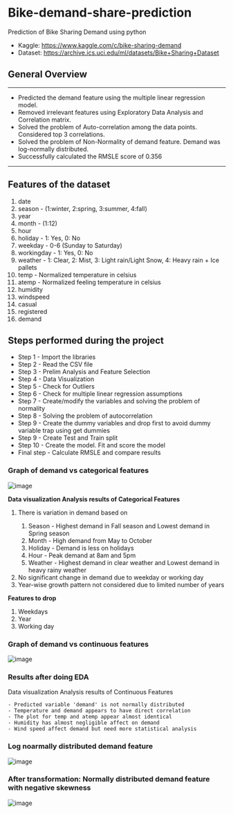 # Bike-demand-share-prediction
Prediction of Bike Sharing Demand using python
- Kaggle: https://www.kaggle.com/c/bike-sharing-demand
- Dataset: https://archive.ics.uci.edu/ml/datasets/Bike+Sharing+Dataset

## General Overview
---------------------------------------------------------------------------------------------------
- Predicted the demand feature using the multiple linear regression model.
- Removed irrelevant features using Exploratory Data Analysis and Correlation matrix.
- Solved the problem of Auto-correlation among the data points. Considered top 3 correlations.
- Solved the problem of Non-Normality of demand feature. Demand was log-normally distributed.
- Successfully calculated the RMSLE score of 0.356
----------------------------------------------------------------------------------------------------

## Features of the dataset
1. date
2. season - (1:winter, 2:spring, 3:summer, 4:fall)
3. year
4. month - (1:12)
5. hour
6. holiday - 1: Yes, 0: No
7. weekday - 0-6 (Sunday to Saturday)
8. workingday - 1: Yes, 0: No
9. weather - 1: Clear, 2: Mist, 3: Light rain/Light Snow, 4: Heavy rain + Ice pallets 
10. temp - Normalized temperature in celsius
11. atemp - Normalized feeling temperature in celsius
12. humidity
13. windspeed
14. casual
15. registered
16. demand

## Steps performed during the project
- Step 1 - Import the libraries
- Step 2 - Read the CSV file
- Step 3 - Prelim Analysis and Feature Selection
- Step 4 - Data Visualization
- Step 5 - Check for Outliers
- Step 6 - Check for multiple linear regression assumptions
- Step 7 - Create/modify the variables and solving the problem of normality
- Step 8 - Solving the problem of autocorrelation
- Step 9 - Create the dummy variables and drop first to avoid dummy variable trap using get dummies
- Step 9 - Create Test and Train split
- Step 10 - Create the model. Fit and score the model
- Final step - Calculate RMSLE and compare results




### Graph of demand vs categorical features
![image](https://user-images.githubusercontent.com/63557791/126624967-551099c6-8a66-415e-82d1-847defd6dca6.png)

**Data visualization Analysis results of Categorical Features**
<ol> 
<li>There is variation in demand based on</li>
<ol>
<li>Season - Highest demand in Fall season and Lowest demand in Spring season </li>
<li>Month - High demand from May to October </li>
<li>Holiday - Demand is less on holidays</li>
<li>Hour - Peak demand at 8am and 5pm</li>
<li>Weather - Highest demand in clear weather and Lowest demand in heavy rainy weather </li>
</ol>
<li>No significant change in demand due to weekday or working day</li>
<li>Year-wise growth pattern not considered due to limited number of years</li>
</ol>

**Features to drop**
<ol>
<li>Weekdays</li>
<li>Year</li>
<li>Working day</li>
</ol>

### Graph of demand vs continuous features
![image](https://user-images.githubusercontent.com/63557791/126641645-21734eed-a4c5-4270-878a-0a8ce781247d.png)

### Results after doing EDA
Data visualization Analysis results of Continuous Features

	- Predicted variable 'demand' is not normally distributed
	- Temperature and demand appears to have direct correlation
	- The plot for temp and atemp appear almost identical
	- Humidity has almost negligible affect on demand
	- Wind speed affect demand but need more statistical analysis
	
### Log noarmally distributed demand feature
![image](https://user-images.githubusercontent.com/63557791/126625621-fc19af31-79e5-40cf-bac0-7e70e079635e.png)

### After transformation: Normally distributed demand feature with negative skewness
![image](https://user-images.githubusercontent.com/63557791/126625800-4016f3ad-5b4f-4ce1-a4a6-21030c846627.png)

